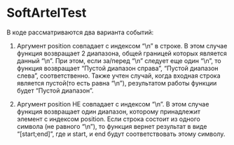 # SoftArtelTest

В коде рассматриваются два варианта событий:
1.	Аргумент position совпадает с индексом “\n” в строке.
В этом случае функция возвращает 2 диапазона, общей границей которых является данный “\n”. При этом, если за/перед “\n” следует еще один “\n”, то функция возвращает “Пустой диапазон справа”, “Пустой диапазон слева”, соответственно.
Также учтен случай, когда входная строка является пустой(то есть равна “\n”), результатом работы функции будет “Пустой диапазон”.

2.	Аргумент position НЕ совпадает с индексом “\n”.
В этом случае функция возвращает один диапазон, которому принадлежит элемент с индексом position.
Если строка состоит из одного символа (не равного “\n”), то функция вернет результат в виде “[start;end]”, где и start, и end будут соответствовать этому символу.
